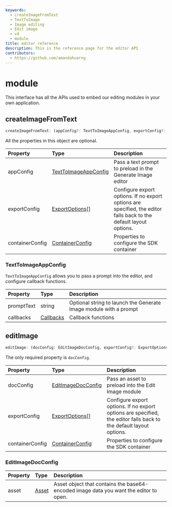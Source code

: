 ```yaml
---
keywords:
  - createImageFromText
  - TextToImage
  - Image editing
  - Edit image 
  - v4
  - module
title: editor reference
description: This is the reference page for the editor API
contributors:
  - https://github.com/amandahuarng
--- 
```


# module

This interface has all the APIs used to embed our editing modules in your own application.

## createImageFromText

```ts
createImageFromText: (appConfig?: TextToImageAppConfig, exportConfig?: ExportOptions, containerConfig?: ContainerConfig): void
```

All the properties in this object are optional.

| Property | Type| Description
| :-- | :-- | :--
| appConfig | [TextToImageAppConfig](#texttoimageappconfig) | Pass a text prompt to preload in the Generate Image editor
| exportConfig | [ExportOptions](../../types/index.md#exportoptions)[] | Configure export options. If no export options are specified, the editor falls back to the default layout options.
| containerConfig | [ContainerConfig](../../types/index.md#containerconfig) | Properties to configure the SDK container

### TextToImageAppConfig

`TextToImageAppConfig` allows you to pass a prompt into the editor, and configure callback functions.

| Property | Type| Description
| :-- | :--| :--
| promptText| string | Optional string to launch the Generate Image module with a prompt
| callbacks | [Callbacks](../../types/index.md#callbacks) | Callback functions

## editImage

```ts
editImage: (docConfig: EditImageDocConfig, exportConfig?: ExportOptions, containerConfig?: ContainerConfig): void
```

The only required property is `docConfig`.

| Property | Type| Description
| :-- | :-- | :--
| docConfig | [EditImageDocConfig](#editimagedocconfig) | Pass an asset to preload into the Edit Image module
| exportConfig | [ExportOptions](../../types/index.md#exportoptions)[] | Configure export options. If no export options are specified, the editor falls back to the default layout options.
| containerConfig | [ContainerConfig](../../types/index.md#containerconfig) | Properties to configure the SDK container

### EditImageDocConfig

| Property | Type| Description
| :-- | :-- | :--
| asset | [Asset](../../types/index.md#asset) | Asset object that contains the base64-encoded image data you want the editor to open.
